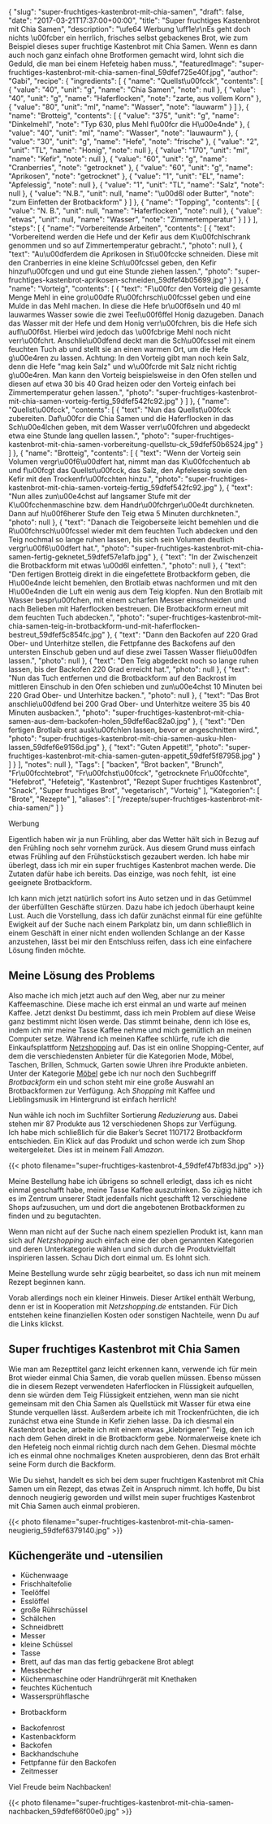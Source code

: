 {
    "slug": "super-fruchtiges-kastenbrot-mit-chia-samen",
    "draft": false,
    "date": "2017-03-21T17:37:00+00:00",
    "title": "Super fruchtiges Kastenbrot mit Chia Samen",
    "description": "\ufe64 Werbung \uff1e\r\nEs geht doch nichts \u00fcber ein herrlich, frisches selbst gebackenes Brot, wie zum Beispiel dieses super fruchtige Kastenbrot mit Chia Samen. Wenn es dann auch noch ganz einfach ohne Brotformen gemacht wird, lohnt sich die Geduld, die man bei einem Hefeteig haben muss.",
    "featuredImage": "super-fruchtiges-kastenbrot-mit-chia-samen-final_59dfef725e40f.jpg",
    "author": "Gabi",
    "recipe": {
        "ingredients": [
            {
                "name": "Quellst\u00fcck",
                "contents": [
                    {
                        "value": "40",
                        "unit": "g",
                        "name": "Chia Samen",
                        "note": null
                    },
                    {
                        "value": "40",
                        "unit": "g",
                        "name": "Haferflocken",
                        "note": "zarte, aus vollem Korn"
                    },
                    {
                        "value": "80",
                        "unit": "ml",
                        "name": "Wasser",
                        "note": "lauwarm"
                    }
                ]
            },
            {
                "name": "Brotteig",
                "contents": [
                    {
                        "value": "375",
                        "unit": "g",
                        "name": "Dinkelmehl",
                        "note": "Typ 630, plus Mehl f\u00fcr die H\u00e4nde"
                    },
                    {
                        "value": "40",
                        "unit": "ml",
                        "name": "Wasser",
                        "note": "lauwaurm"
                    },
                    {
                        "value": "30",
                        "unit": "g",
                        "name": "Hefe",
                        "note": "frische"
                    },
                    {
                        "value": "2",
                        "unit": "TL",
                        "name": "Honig",
                        "note": null
                    },
                    {
                        "value": "170",
                        "unit": "ml",
                        "name": "Kefir",
                        "note": null
                    },
                    {
                        "value": "60",
                        "unit": "g",
                        "name": "Cranberries",
                        "note": "getrocknet"
                    },
                    {
                        "value": "60",
                        "unit": "g",
                        "name": "Aprikosen",
                        "note": "getrocknet"
                    },
                    {
                        "value": "1",
                        "unit": "EL",
                        "name": "Apfelessig",
                        "note": null
                    },
                    {
                        "value": "1",
                        "unit": "TL",
                        "name": "Salz",
                        "note": null
                    },
                    {
                        "value": "N.B.",
                        "unit": null,
                        "name": "\u00d6l oder Butter",
                        "note": "zum Einfetten der Brotbackform"
                    }
                ]
            },
            {
                "name": "Topping",
                "contents": [
                    {
                        "value": "N. B.",
                        "unit": null,
                        "name": "Haferflocken",
                        "note": null
                    },
                    {
                        "value": "etwas",
                        "unit": null,
                        "name": "Wasser",
                        "note": "Zimmertemperatur"
                    }
                ]
            }
        ],
        "steps": [
            {
                "name": "Vorbereitende Arbeiten",
                "contents": [
                    {
                        "text": "Vorbereitend werden die Hefe und der Kefir aus dem K\u00fchlschrank genommen und so auf Zimmertemperatur gebracht.",
                        "photo": null
                    },
                    {
                        "text": "Au\u00dferdem die Aprikosen in St\u00fccke schneiden. Diese mit den Cranberries in eine kleine Sch\u00fcssel geben, den Kefir hinzuf\u00fcgen und und gut eine Stunde ziehen lassen.",
                        "photo": "super-fruchtiges-kastenbrot-aprikosen-schneiden_59dfef4b05699.jpg"
                    }
                ]
            },
            {
                "name": "Vorteig",
                "contents": [
                    {
                        "text": "F\u00fcr den Vorteig die gesamte Menge Mehl in eine gro\u00dfe R\u00fchrsch\u00fcssel geben und eine Mulde in das Mehl machen. In diese die Hefe br\u00f6seln und 40 ml lauwarmes Wasser sowie die zwei Teel\u00f6ffel Honig dazugeben. Danach  das Wasser mit der Hefe und dem Honig verr\u00fchren, bis die Hefe sich aufl\u00f6st. Hierbei wird jedoch das \u00fcbrige Mehl noch nicht verr\u00fchrt. Anschlie\u00dfend deckt man die Sch\u00fcssel mit einem feuchten Tuch ab und stellt sie an einen warmen Ort, um die Hefe g\u00e4ren zu lassen. Achtung: In den Vorteig gibt man noch kein Salz, denn die Hefe \"mag kein Salz\" und w\u00fcrde mit Salz nicht richtig g\u00e4ren. Man kann den Vorteig beispielsweise in den Ofen stellen und diesen auf etwa 30 bis 40 Grad heizen oder den Vorteig einfach bei Zimmertemperatur gehen lassen.",
                        "photo": "super-fruchtiges-kastenbrot-mit-chia-samen-vorteig-fertig_59dfef542fc92.jpg"
                    }
                ]
            },
            {
                "name": "Quellst\u00fcck",
                "contents": [
                    {
                        "text": "Nun das Quellst\u00fcck zubereiten. Daf\u00fcr die Chia Samen und die Haferflocken in das Sch\u00e4lchen geben, mit dem Wasser verr\u00fchren und abgedeckt etwa eine Stunde lang quellen lassen.",
                        "photo": "super-fruchtiges-kastenbrot-mit-chia-samen-vorbereitung-quellstu-ck_59dfef50b6524.jpg"
                    }
                ]
            },
            {
                "name": "Brotteig",
                "contents": [
                    {
                        "text": "Wenn der Vorteig sein Volumen vergr\u00f6\u00dfert hat, nimmt man das K\u00fcchentuch ab und f\u00fcgt das Quellst\u00fcck, das Salz, den Apfelessig sowie den Kefir mit den Trockenfr\u00fcchten hinzu.",
                        "photo": "super-fruchtiges-kastenbrot-mit-chia-samen-vorteig-fertig_59dfef542fc92.jpg"
                    },
                    {
                        "text": "Nun alles zun\u00e4chst auf langsamer Stufe mit der K\u00fcchenmaschine bzw. dem Handr\u00fchrger\u00e4t durchkneten. Dann auf h\u00f6herer Stufe den Teig etwa 5 Minuten  durchkneten.",
                        "photo": null
                    },
                    {
                        "text": "Danach die Teigoberseite leicht bemehlen und die R\u00fchrsch\u00fcssel wieder mit dem feuchten Tuch abdecken und den Teig nochmal so lange ruhen lassen, bis sich sein Volumen deutlich vergr\u00f6\u00dfert hat.",
                        "photo": "super-fruchtiges-kastenbrot-mit-chia-samen-fertig-geknetet_59dfef57e1afb.jpg"
                    },
                    {
                        "text": "In der Zwischenzeit die Brotbackform mit etwas \u00d6l einfetten.",
                        "photo": null
                    },
                    {
                        "text": "Den fertigen Brotteig direkt in die eingefettete Brotbackform geben, die H\u00e4nde leicht bemehlen, den Brotlaib etwas nachformen und mit den H\u00e4nden die Luft ein wenig aus dem Teig klopfen. Nun den Brotlaib mit Wasser bespr\u00fchen, mit einem scharfen Messer einschneiden und nach Belieben mit Haferflocken bestreuen. Die Brotbackform erneut mit dem feuchten Tuch abdecken.",
                        "photo": "super-fruchtiges-kastenbrot-mit-chia-samen-teig-in-brotbackform-und-mit-haferflocken-bestreut_59dfef5c854fc.jpg"
                    },
                    {
                        "text": "Dann den Backofen auf 220 Grad Ober- und Unterhitze stellen, die Fettpfanne des Backofens auf den untersten Einschub geben und auf diese zwei Tassen Wasser flie\u00dfen lassen.",
                        "photo": null
                    },
                    {
                        "text": "Den Teig abgedeckt noch so lange ruhen lassen, bis der Backofen 220 Grad erreicht hat.",
                        "photo": null
                    },
                    {
                        "text": "Nun das Tuch entfernen und die Brotbackform auf den Backrost im mittleren Einschub in den Ofen schieben und zun\u00e4chst 10 Minuten bei 220 Grad Ober- und Unterhitze backen.",
                        "photo": null
                    },
                    {
                        "text": "Das Brot anschlie\u00dfend bei 200 Grad Ober- und Unterhitze weitere 35 bis 40 Minuten ausbacken.",
                        "photo": "super-fruchtiges-kastenbrot-mit-chia-samen-aus-dem-backofen-holen_59dfef6ac82a0.jpg"
                    },
                    {
                        "text": "Den fertigen Brotlaib erst ausk\u00fchlen lassen, bevor er angeschnitten wird.",
                        "photo": "super-fruchtiges-kastenbrot-mit-chia-samen-ausku-hlen-lassen_59dfef6e9156d.jpg"
                    },
                    {
                        "text": "Guten Appetit!",
                        "photo": "super-fruchtiges-kastenbrot-mit-chia-samen-guten-appetit_59dfef5f87958.jpg"
                    }
                ]
            }
        ],
        "notes": null
    },
    "Tags": [
        "backen",
        "Brot backen",
        "Brunch",
        "Fr\u00fcchtebrot",
        "Fr\u00fchst\u00fcck",
        "getrocknete Fr\u00fcchte",
        "Hefebrot",
        "Hefeteig",
        "Kastenbrot",
        "Rezept Super fruchtiges Kastenbrot",
        "Snack",
        "Super fruchtiges Brot",
        "vegetarisch",
        "Vorteig"
    ],
    "Kategorien": [
        "Brote",
        "Rezepte"
    ],
    "aliases": [
        "\/rezepte\/super-fruchtiges-kastenbrot-mit-chia-samen\/"
    ]
}

Werbung

Eigentlich haben wir ja nun Frühling, aber das Wetter hält sich in Bezug auf den Frühling noch sehr vornehm zurück. Aus diesem Grund muss einfach etwas Frühling auf den Frühstückstisch gezaubert werden. Ich habe mir überlegt, dass ich mir ein super fruchtiges Kastenbrot machen werde. Die Zutaten dafür habe ich bereits. Das einzige, was noch fehlt,  ist eine geeignete Brotbackform.

Ich kann mich jetzt natürlich sofort ins Auto setzen und in das Getümmel der überfüllten Geschäfte stürzen. Dazu habe ich jedoch überhaupt keine Lust. Auch die Vorstellung, dass ich dafür zunächst einmal für eine gefühlte Ewigkeit auf der Suche nach einem Parkplatz bin, um dann schließlich in einem Geschäft in einer nicht enden wollenden Schlange an der Kasse anzustehen, lässt bei mir den Entschluss reifen, dass ich eine einfachere Lösung finden möchte.

## Meine Lösung des Problems

Also mache ich mich jetzt auch auf den Weg, aber nur zu meiner Kaffeemaschine. Diese mache ich erst einmal an und warte auf meinen Kaffee. Jetzt denkst Du bestimmt, dass ich mein Problem auf diese Weise ganz bestimmt nicht lösen werde. Das stimmt beinahe, denn ich löse es, indem ich mir meine Tasse Kaffee nehme und mich gemütlich an meinen Computer setze. Während ich meinen Kaffee schlürfe, rufe ich die Einkaufsplattform <a href="http://www.netzshopping.de/" rel="nofollow">Netzshopping</a> auf. Das ist ein online Shopping-Center, auf dem die verschiedensten Anbieter für die Kategorien Mode, Möbel, Taschen, Brillen, Schmuck, Garten sowie Uhren ihre Produkte anbieten. Unter der Kategorie <a href="http://moebel.netzshopping.de" rel="nofollow">Möbel</a> gebe ich nur noch den Suchbegriff _Brotbackform_ ein und schon steht mir eine große Auswahl an Brotbackformen zur Verfügung. Ach _Shopping_ mit Kaffee und Lieblingsmusik im Hintergrund ist einfach herrlich!

Nun wähle ich noch im Suchfilter Sortierung _Reduzierung_ aus. Dabei stehen mir 87 Produkte aus 12 verschiedenen Shops zur Verfügung. Ich habe mich schließlich für die Baker’s Secret 1107172 Brotbackform entschieden. Ein Klick auf das Produkt und schon werde ich zum Shop weitergeleitet. Dies ist in meinem Fall _Amazon_.

{{< photo filename="super-fruchtiges-kastenbrot-4_59dfef47bf83d.jpg" >}}

Meine Bestellung habe ich übrigens so schnell erledigt, dass ich es nicht einmal geschafft habe, meine Tasse Kaffee auszutrinken. So zügig hätte ich es im Zentrum unserer Stadt jedenfalls nicht geschafft 12 verschiedene Shops aufzusuchen, um und dort die angebotenen Brotbackformen zu finden und zu begutachten.

Wenn man nicht auf der Suche nach einem speziellen Produkt ist, kann man sich auf _Netzshopping_ auch einfach eine der oben genannten Kategorien und deren Unterkategorie wählen und sich durch die Produktvielfalt inspirieren lassen. Schau Dich dort einmal um. Es lohnt sich.

Meine Bestellung wurde sehr zügig bearbeitet, so dass ich nun mit meinem Rezept beginnen kann.

Vorab allerdings noch ein kleiner Hinweis. Dieser Artikel enthält Werbung, denn er ist in Kooperation mit _Netzshopping.de_ entstanden. Für Dich entstehen keine finanziellen Kosten oder sonstigen Nachteile, wenn Du auf die Links klickst.

## Super fruchtiges Kastenbrot mit Chia Samen

Wie man am Rezepttitel ganz leicht erkennen kann, verwende ich für mein Brot wieder einmal Chia Samen, die vorab quellen müssen. Ebenso müssen die in diesem Rezept verwendeten Haferflocken in Flüssigkeit aufquellen, denn sie würden dem Teig Flüssigkeit entziehen, wenn man sie nicht gemeinsam mit den Chia Samen als Quellstück mit Wasser für etwa eine Stunde verquellen lässt. Außerdem arbeite ich mit Trockenfrüchten, die ich zunächst etwa eine Stunde in Kefir ziehen lasse. Da ich diesmal ein Kastenbrot backe, arbeite ich mit einem etwas &#8222;klebrigeren&#8220; Teig, den ich nach dem Gehen direkt in die Brotbackform gebe. Normalerweise knete ich den Hefeteig noch einmal richtig durch nach dem Gehen. Diesmal möchte ich es einmal ohne nochmaliges Kneten ausprobieren, denn das Brot erhält seine Form durch die Backform.

Wie Du siehst, handelt es sich bei dem super fruchtigen Kastenbrot mit Chia Samen um ein Rezept, das etwas Zeit in Anspruch nimmt. Ich hoffe, Du bist dennoch neugierig geworden und willst mein super fruchtiges Kastenbrot mit Chia Samen auch einmal probieren.

{{< photo filename="super-fruchtiges-kastenbrot-mit-chia-samen-neugierig_59dfef6379140.jpg" >}}

## Küchengeräte und -utensilien

 * Küchenwaage
 * Frischhaltefolie
 * Teelöffel
 * Esslöffel
 * große Rührschüssel
 * Schälchen
 * Schneidbrett
 * Messer
 * kleine Schüssel
 * Tasse
 * Brett, auf das man das fertig gebackene Brot ablegt
 * Messbecher
 * Küchenmaschine oder Handrührgerät mit Knethaken
 * feuchtes Küchentuch
 * Wassersprühflasche
 - Brotbackform
 * Backofenrost
 * Kastenbackform
 * Backofen
 * Backhandschuhe
 * Fettpfanne für den Backofen
 * Zeitmesser

Viel Freude beim Nachbacken!

{{< photo filename="super-fruchtiges-kastenbrot-mit-chia-samen-nachbacken_59dfef66f00e0.jpg" >}}